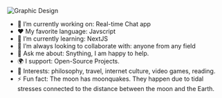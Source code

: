 ![Graphic Design](https://user-images.githubusercontent.com/50310777/184666765-45757e04-1c34-4837-8fb7-67020ee01dd8.jpg)


- 🔭 I’m currently working on: Real-time Chat app
- :heart: My favorite language: Javscript
- 🌱 I’m currently learning: NextJS
- 👯 I’m always looking to collaborate with: anyone from any field
- 💬 Ask me about: Snything, I am happy to help.
- 🌍 I support: Open-Source Projects.
- 💜 Interests: philosophy, travel, internet culture, video games, reading.
- ⚡ Fun fact: The moon has moonquakes. They happen due to tidal stresses connected to the distance between the moon and the Earth.

